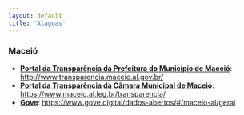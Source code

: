 ```yaml
---
layout: default
title: 'Alagoas'
---
```


### Maceió

- **[Portal da Transparência da Prefeitura do Município de Maceió](http://www.transparencia.maceio.al.gov.br/)**: http://www.transparencia.maceio.al.gov.br/
- **[Portal da Transparência da Câmara Municipal de Maceió](https://www.maceio.al.leg.br/transparencia/)**: https://www.maceio.al.leg.br/transparencia/ 
- **[Gove](https://www.gove.digital/dados-abertos/#/maceio-al/geral)**: https://www.gove.digital/dados-abertos/#/maceio-al/geral

